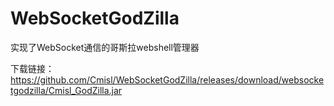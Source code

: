 # WebSocketGodZilla
实现了WebSocket通信的哥斯拉webshell管理器

下载链接：https://github.com/Cmisl/WebSocketGodZilla/releases/download/websocketgodzilla/Cmisl_GodZilla.jar
